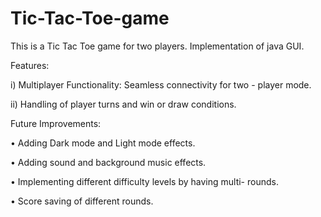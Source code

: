 # Tic-Tac-Toe-game
This is a Tic Tac Toe game for two players.  Implementation of  java GUI.

Features: 

i) Multiplayer Functionality: Seamless connectivity for two - player mode.

ii) Handling of player turns and win or draw conditions.

 Future Improvements:

• Adding Dark mode and Light mode effects.

• Adding sound and background music effects.

• Implementing different difficulty levels by having multi- rounds.

• Score saving of different rounds.
